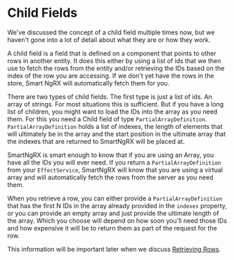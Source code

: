 # Child Fields

We've discussed the concept of a child field multiple times now, but we haven't gone into a lot of detail about what they are or how they work.

A child field is a field that is defined on a component that points to other rows in another entity. It does this either by using a list of ids that we then use to fetch the rows from the entity and/or retrieving the IDs based on the index of the row you are accessing. If we don't yet have the rows in the store, Smart NgRX will automatically fetch them for you.

There are two types of child fields. The first type is just a list of ids. An array of strings. For most situations this is sufficient. But if you have a long list of children, you might want to load the IDs into the array as you need them. For this you need a Child field of type `PartialArrayDefinition`. `PartialArrayDefinition` holds a list of indexes, the length of elements that will ultimately be in the array and the start position in the ultimate array that the indexes that are returned to SmartNgRX will be placed at.

SmartNgRX is smart enough to know that if you are using an Array, you have all the IDs you will ever need. If you return a `PartialArrayDefinition` from your `EffectService`, SmartNgRX will know that you are using a virtual array and will automatically fetch the rows from the server as you need them.

When you retrieve a row, you can either provide a `PartialArrayDefinition` that has the first N IDs in the array already provided in the `indexes` property, or you can provide an empty array and just provide the ultimate length of the array. Which you choose will depend on how soon you'll need those IDs and how expensive it will be to return them as part of the request for the row.

This information will be important later when we discuss [Retrieving Rows](/using-smart-signals/crud-support/retrieving).
